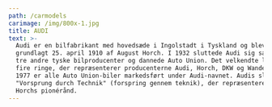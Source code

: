 ```yaml
---
path: /carmodels
carimage: /img/800x-1.jpg
title: AUDI
text: >-
  Audi er en bilfabrikant med hovedsæde i Ingolstadt i Tyskland og blev
  grundlagt 25. april 1910 af August Horch. I 1932 sluttede Audi sig sammen med
  tre andre tyske bilproducenter og dannede Auto Union. Det velkendte logo er
  fire ringe, der repræsenterer producenterne Audi, Horch, DKW og Wanderer. Fra
  1977 er alle Auto Union-biler markedsført under Audi-navnet. Audis slogan er
  "Vorsprung durch Technik" (forspring gennem teknik), der repræsenterer August
  Horchs pionérånd.
---
```


